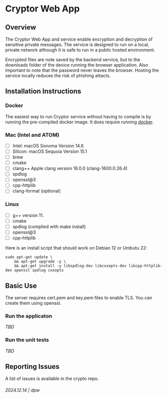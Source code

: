 # Cryptor Web App

## Overview

The Cryptor Web App and service enable encryption and decryption of sensitive private messages.  The service is 
designed to run on a local, private network although it is safe to run in a public hosted environment.  

Encrypted files are note saved by the backend service, but to the downloads folder of the device running the 
browser application.  Also important to note that the password never leaves the browser.  Hosting the service
locally reduces the risk of phishing attacts.

## Installation Instructions

### Docker

The easiest way to run Cryptor service without having to compile is by running the pre-compiled docker image.  It
does require running [docker](https://hub.docker.com/).


### Mac (Intel and ATOM)

* [ ] Intel: macOS Sonoma Version 14.6
* [ ] Silicon: macOS Sequoia Version 15.1
* [ ] brew
* [ ] cmake
* [ ] clang++ Apple clang version 16.0.0 (clang-1600.0.26.4)
* [ ] spdlog
* [ ] openssl@3
* [ ] cpp-httplib
* [ ] clang-format (optional)

### Linux

* [ ] g++ version 11.
* [ ] cmake
* [ ] spdlog (complied with make install)
* [ ] openssl@3
* [ ] cpp-httplib

Here is an install script that should work on Debian 12 or Umbutu 22:

```
sudo apt-get update \
    && apt-get upgrade -y \
    && apt-get install -y libspdlog-dev libcxxopts-dev libcpp-httplib-dev openssl spdlog cxxopts
```

## Basic Use

The server requires cert.pem and key.pem files to enable TLS.  You can create them using openssl.

### Run the applicaton

_TBD_

### Run the unit tests

_TBD_

## Reporting Issues

A list of issues is available in the crypto repo.

###### 2024.12.14 | dpw
